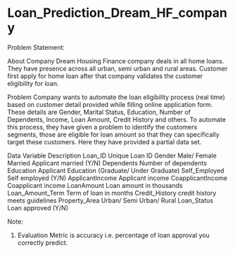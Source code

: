 # Loan_Prediction_Dream_HF_company

Problem Statement:

About Company
Dream Housing Finance company deals in all home loans. They have presence across all urban, semi urban and rural areas.
Customer first apply for home loan after that company validates the customer eligibility for loan.

Problem
Company wants to automate the loan eligibility process (real time) based on customer detail provided while filling online application
form. These details are Gender, Marital Status, Education, Number of Dependents, Income, Loan Amount, Credit History and others.
To automate this process, they have given a problem to identify the customers segments, those are eligible for loan amount so that
they can specifically target these customers. Here they have provided a partial data set.


Data
Variable Description
Loan_ID Unique Loan ID
Gender Male/ Female
Married Applicant married (Y/N)
Dependents Number of dependents
Education Applicant Education (Graduate/ Under Graduate)
Self_Employed Self employed (Y/N)
ApplicantIncome Applicant income
CoapplicantIncome Coapplicant income
LoanAmount Loan amount in thousands
Loan_Amount_Term Term of loan in months
Credit_History credit history meets guidelines
Property_Area Urban/ Semi Urban/ Rural
Loan_Status Loan approved (Y/N)

Note:
1. Evaluation Metric is accuracy i.e. percentage of loan approval you correctly predict.
